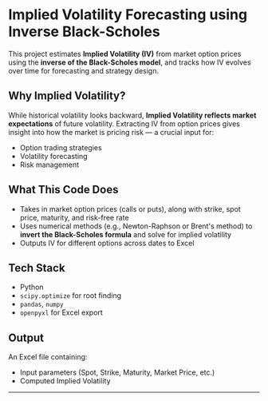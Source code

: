 # Implied Volatility Forecasting using Inverse Black-Scholes

This project estimates **Implied Volatility (IV)** from market option prices using the **inverse of the Black-Scholes model**, and tracks how IV evolves over time for forecasting and strategy design.

##  Why Implied Volatility?

While historical volatility looks backward, **Implied Volatility reflects market expectations** of future volatility. Extracting IV from option prices gives insight into how the market is pricing risk — a crucial input for:

- Option trading strategies
- Volatility forecasting
- Risk management

## What This Code Does

- Takes in market option prices (calls or puts), along with strike, spot price, maturity, and risk-free rate
- Uses numerical methods (e.g., Newton-Raphson or Brent's method) to **invert the Black-Scholes formula** and solve for implied volatility
- Outputs IV for different options across dates to Excel

##  Tech Stack

- Python
- `scipy.optimize` for root finding
- `pandas`, `numpy`
- `openpyxl` for Excel export

##  Output

An Excel file containing:
- Input parameters (Spot, Strike, Maturity, Market Price, etc.)
- Computed Implied Volatility

---

